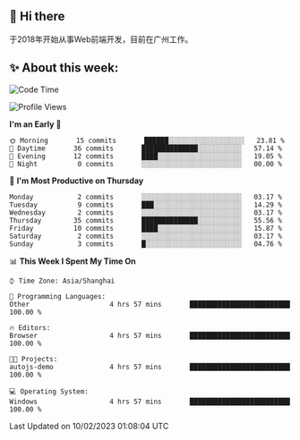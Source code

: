 ## 👋 Hi there

于2018年开始从事Web前端开发，目前在广州工作。

<!--![](https://github-readme-stats.vercel.app/api?username=fxpixels&theme=graywhite&hide_border=true)
![](https://github-readme-stats.vercel.app/api/top-langs/?username=fxpixels&hide_border=true&layout=compact)
-->
<!--
<img src="https://github-readme-stats.vercel.app/api?username=fxpixels&theme=graywhite&hide_border=true" width="500" alt=""/>
<img src="https://github-readme-stats.vercel.app/api/top-langs/?username=fxpixels&hide_border=true&layout=compact" width="300" alt=""/>
-->
## ✨ About this week:
<!--START_SECTION:waka-->
![Code Time](http://img.shields.io/badge/Code%20Time-3%2C361%20hrs%202%20mins-blue)

![Profile Views](http://img.shields.io/badge/Profile%20Views-0-blue)

**I'm an Early 🐤** 

```text
🌞 Morning       15 commits       ██████░░░░░░░░░░░░░░░░░░░   23.81 % 
🌆 Daytime       36 commits       ██████████████░░░░░░░░░░░   57.14 % 
🌃 Evening       12 commits       ████░░░░░░░░░░░░░░░░░░░░░   19.05 % 
🌙 Night          0 commits       ░░░░░░░░░░░░░░░░░░░░░░░░░   00.00 % 

```
📅 **I'm Most Productive on Thursday** 

```text
Monday           2 commits       ░░░░░░░░░░░░░░░░░░░░░░░░░   03.17 % 
Tuesday          9 commits       ███░░░░░░░░░░░░░░░░░░░░░░   14.29 % 
Wednesday        2 commits       ░░░░░░░░░░░░░░░░░░░░░░░░░   03.17 % 
Thursday        35 commits       ██████████████░░░░░░░░░░░   55.56 % 
Friday          10 commits       ████░░░░░░░░░░░░░░░░░░░░░   15.87 % 
Saturday         2 commits       ░░░░░░░░░░░░░░░░░░░░░░░░░   03.17 % 
Sunday           3 commits       █░░░░░░░░░░░░░░░░░░░░░░░░   04.76 % 

```


📊 **This Week I Spent My Time On** 

```text
⌚︎ Time Zone: Asia/Shanghai

💬 Programming Languages: 
Other                    4 hrs 57 mins       █████████████████████████   100.00 % 

🔥 Editors: 
Browser                  4 hrs 57 mins       █████████████████████████   100.00 % 

🐱‍💻 Projects: 
autojs-demo              4 hrs 57 mins       █████████████████████████   100.00 % 

💻 Operating System: 
Windows                  4 hrs 57 mins       █████████████████████████   100.00 % 

```


 Last Updated on 10/02/2023 01:08:04 UTC
<!--END_SECTION:waka-->

<!-- ![Visitor Badge](https://visitor-badge.laobi.icu/badge?page_id=fxpixels) -->

<!--
**FxPixels/FxPixels** is a ✨ _special_ ✨ repository because its `README.md` (this file) appears on your GitHub profile.

Here are some ideas to get you started:

- 🔭 I’m currently working on ...
- 🌱 I’m currently learning ...
- 👯 I’m looking to collaborate on ...
- 🤔 I’m looking for help with ...
- 💬 Ask me about ...
- 📫 How to reach me: ...
- 😄 Pronouns: ...
- ⚡ Fun fact: ...
-->
